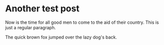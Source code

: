 Another test post
====================

Now is the time for all good men to come to
the aid of their country. This is just a
regular paragraph.

The quick brown fox jumped over the lazy
dog's back.